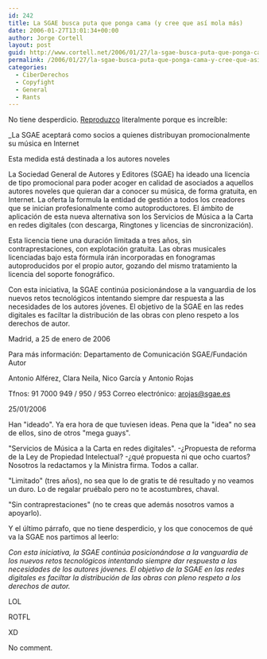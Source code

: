 ```yaml
---
id: 242
title: La SGAE busca puta que ponga cama (y cree que así­ mola más)
date: 2006-01-27T13:01:34+00:00
author: Jorge Cortell
layout: post
guid: http://www.cortell.net/2006/01/27/la-sgae-busca-puta-que-ponga-cama-y-cree-que-asi-mola-mas/
permalink: /2006/01/27/la-sgae-busca-puta-que-ponga-cama-y-cree-que-asi-mola-mas/
categories:
  - CiberDerechos
  - Copyfight
  - General
  - Rants
---
```

No tiene desperdicio. [Reproduzco](http://www.sgae.es/contenido/cont.inm?instanceId=1364&tipoId=38&selectedMenu=29) literalmente porque es increí­ble:

_La SGAE aceptará como socios a quienes distribuyan promocionalmente su música en Internet
  
Esta medida está destinada a los autores noveles</p> 

La Sociedad General de Autores y Editores (SGAE) ha ideado una licencia de tipo promocional para poder acoger en calidad de asociados a aquellos autores noveles que quieran dar a conocer su música, de forma gratuita, en Internet. La oferta la formula la entidad de gestión a todos los creadores que se inician profesionalmente como autoproductores. El ámbito de aplicación de esta nueva alternativa son los Servicios de Música a la Carta en redes digitales (con descarga, Ringtones y licencias de sincronización).

Esta licencia tiene una duración limitada a tres años, sin contraprestaciones, con explotación gratuita. Las obras musicales licenciadas bajo esta fórmula irán incorporadas en fonogramas autoproducidos por el propio autor, gozando del mismo tratamiento la licencia del soporte fonográfico.

Con esta iniciativa, la SGAE continúa posicionándose a la vanguardia de los nuevos retos tecnológicos intentando siempre dar respuesta a las necesidades de los autores jóvenes. El objetivo de la SGAE en las redes digitales es faciltar la distribución de las obras con pleno respeto a los derechos de autor.

Madrid, a 25 de enero de 2006
  
Para más información: Departamento de Comunicación SGAE/Fundación Autor
  
Antonio Alférez, Clara Neila, Nico Garcí­a y Antonio Rojas
  
Tfnos: 91 7000 949 / 950 / 953 Correo electrónico: arojas@sgae.es

25/01/2006</em>

Han "ideado". Ya era hora de que tuviesen ideas. Pena que la "idea" no sea de ellos, sino de otros "mega guays".

"Servicios de Música a la Carta en redes digitales". -¿Propuesta de reforma de la Ley de Propiedad Intelectual? -¿qué propuesta ni que ocho cuartos? Nosotros la redactamos y la Ministra firma. Todos a callar.

"Limitado" (tres años), no sea que lo de gratis te dé resultado y no veamos un duro. Lo de regalar pruébalo pero no te acostumbres, chaval.

"Sin contraprestaciones" (no te creas que además nosotros vamos a apoyarlo).

Y el último párrafo, que no tiene desperdicio, y los que conocemos de qué va la SGAE nos partimos al leerlo:
  
_Con esta iniciativa, la SGAE continúa posicionándose a la vanguardia de los nuevos retos tecnológicos intentando siempre dar respuesta a las necesidades de los autores jóvenes. El objetivo de la SGAE en las redes digitales es faciltar la distribución de las obras con pleno respeto a los derechos de autor._
  
LOL
  
ROTFL
  
XD
  
No comment.
